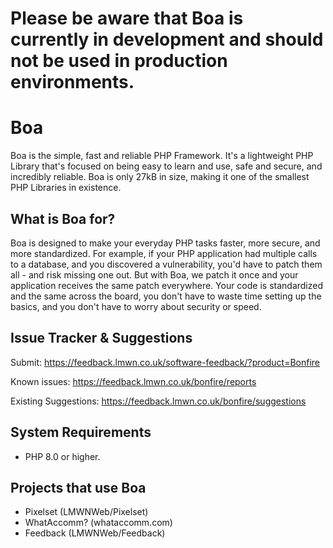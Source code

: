 # Please be aware that Boa is currently in development and should not be used in production environments.

# Boa
Boa is the simple, fast and reliable PHP Framework. It's a lightweight PHP Library that's focused on being easy to learn and use, safe and secure, and incredibly reliable.
Boa is only 27kB in size, making it one of the smallest PHP Libraries in existence.

## What is Boa for?
Boa is designed to make your everyday PHP tasks faster, more secure, and more standardized.
For example, if your PHP application had multiple calls to a database, and you discovered a vulnerability, you'd have to patch them all - and risk missing one out.
But with Boa, we patch it once and your application receives the same patch everywhere.
Your code is standardized and the same across the board, you don't have to waste time setting up the basics, and you don't have to worry about security or speed.

## Issue Tracker & Suggestions
Submit: https://feedback.lmwn.co.uk/software-feedback/?product=Bonfire

Known issues: https://feedback.lmwn.co.uk/bonfire/reports

Existing Suggestions: https://feedback.lmwn.co.uk/bonfire/suggestions

## System Requirements
- PHP 8.0 or higher.

## Projects that use Boa
- Pixelset (LMWNWeb/Pixelset)
- WhatAccomm? (whataccomm.com)
- Feedback (LMWNWeb/Feedback)
